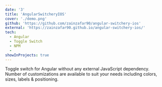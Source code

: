 ```yaml
---
date: '3'
title: 'AngularSwitcheryIOS'
cover: './demo.png'
github: 'https://github.com/zainzafar90/angular-switchery-ios'
external: 'https://zainzafar90.github.io/angular-switchery-ios/'
tech:
  - Angular
  - Toggle Switch
  - NPM
  -
showInProjects: true
---
```


Toggle switch for Angular without any external JavaScript dependency. Number of customizations are available to suit your needs including colors, sizes, labels & positioning.
